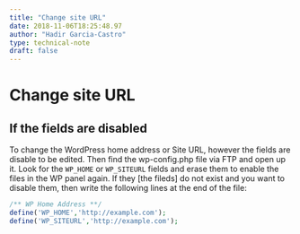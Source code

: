 ```yaml
---
title: "Change site URL"
date: 2018-11-06T18:25:48.97
author: "Hadir Garcia-Castro"
type: technical-note
draft: false
---
```

# Change site URL

## If the fields are disabled

To change the WordPress home address or Site URL, however the fields are disable to be edited. Then find the wp-config.php file via FTP and open up it. Look for the `WP_HOME` or `WP_SITEURL` fields and erase them to enable the files in the WP panel again.
If they [the fileds] do not exist and you want to disable them, then write the following lines at the end of the file:

``` php
/** WP Home Address **/
define('WP_HOME','http://example.com');
define('WP_SITEURL','http://example.com');
```
